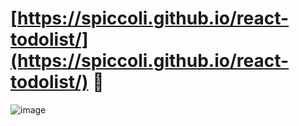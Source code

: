 # [https://spiccoli.github.io/react-todolist/](https://spiccoli.github.io/react-todolist/) 📝
![image](https://github.com/user-attachments/assets/0dd71d07-b9ec-4ebc-82e8-3e825d69a74e)


